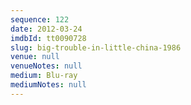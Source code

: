 ```yaml
---
sequence: 122
date: 2012-03-24
imdbId: tt0090728
slug: big-trouble-in-little-china-1986
venue: null
venueNotes: null
medium: Blu-ray
mediumNotes: null
---
```


